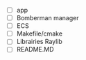 - [ ] app
- [ ] Bomberman manager 
- [ ] ECS
- [ ] Makefile/cmake
- [ ] Librairies Raylib
- [ ] README.MD
